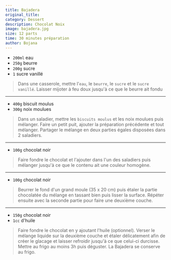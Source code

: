 ```yaml
---
title: Bajadera
original_title: 
category: Dessert
description: Chocolat Noix
image: bajadera.jpg
size: 12 parts
time: 30 minutes préparation
author: Bojana
---
```


* `200ml` eau
* `250g` beurre
* `200g` sucre
* `1` sucre vanillé

> Dans une casserole, mettre l'`eau`, le `beurre`, le `sucre` et le `sucre vanillé`. Laisser mijoter à feu doux jusqu'à ce que le beurre ait fondu

---

* `400g` biscuit moulus
* `300g` noix moulues

> Dans un saladier, mettre les `biscuits moulus` et les noix moulues puis mélanger. Faire un petit puit, ajouter la préparation précédente et tout mélanger. Partager le mélange en deux parties égales disposées dans 2 saladiers.

---

* `100g` chocolat noir

> Faire fondre le chocolat et l'ajouter dans l'un des saladiers puis mélanger jusqu'à ce que le contenu ait une couleur homogène.

---

* `100g` chocolat noir

> Beurrer le fond d'un grand moule (35 x 20 cm) puis étaler la partie chocolatée du mélange en tassant bien puis lisser la surface. Répéter ensuite avec la seconde partie pour faire une deuxième couche.

---

* `150g` chocolat noir
* `1cc` d'huile

> Faire fondre le chocolat en y ajoutant l'huile (optionnel). Verser le mélange liquide sur la deuxième couche et étaler délicatement afin de créer le glacage et laisser refroidir jusqu'à ce que celui-ci durcisse.  Mettre au frigo au moins 3h puis déguster. La Bajadera se conserve au frigo.